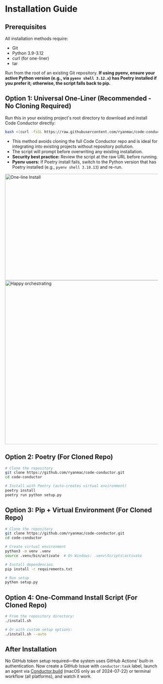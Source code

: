 # Installation Guide

## Prerequisites
All installation methods require:
- Git
- Python 3.9-3.12
- curl (for one-liner)
- tar

Run from the root of an existing Git repository. **If using pyenv, ensure your active Python version (e.g., via `pyenv shell 3.12.x`) has Poetry installed if you prefer it; otherwise, the script falls back to pip.**

## Option 1: Universal One-Liner (Recommended - No Cloning Required)
Run this in your existing project's root directory to download and install Code Conductor directly:

```bash
bash <(curl -fsSL https://raw.githubusercontent.com/ryanmac/code-conductor/main/conductor-init.sh)
```

- This method avoids cloning the full Code Conductor repo and is ideal for integrating into existing projects without repository pollution.
- The script will prompt before overwriting any existing installation.
- **Security best practice:** Review the script at the raw URL before running.
- **Pyenv users:** If Poetry install fails, switch to the Python version that has Poetry installed (e.g., `pyenv shell 3.10.13`) and re-run.

<img width="1084" height="350" alt="One-line Install" src="https://github.com/user-attachments/assets/3a04506f-982f-457a-b8ea-98b6448c0219" />
<img width="1084" height="540" alt="Happy orchestrating" src="https://github.com/user-attachments/assets/1c7bb744-1194-471f-a12c-9672d208dbf3" />

## Option 2: Poetry (For Cloned Repo)
```bash
# Clone the repository
git clone https://github.com/ryanmac/code-conductor.git
cd code-conductor

# Install with Poetry (auto-creates virtual environment)
poetry install
poetry run python setup.py
```

## Option 3: Pip + Virtual Environment (For Cloned Repo)
```bash
# Clone the repository
git clone https://github.com/ryanmac/code-conductor.git
cd code-conductor

# Create virtual environment
python3 -m venv .venv
source .venv/bin/activate  # On Windows: .venv\Scripts\activate

# Install dependencies
pip install -r requirements.txt

# Run setup
python setup.py
```

## Option 4: One-Command Install Script (For Cloned Repo)
```bash
# From the repository directory:
./install.sh

# Or with custom setup options:
./install.sh --auto
```

## After Installation

No GitHub token setup required—the system uses GitHub Actions' built-in authentication. Now create a GitHub Issue with `conductor:task` label, launch an agent via [Conductor.build](https://conductor.build) (macOS only as of 2024-07-22) or terminal workflow (all platforms), and watch it work.